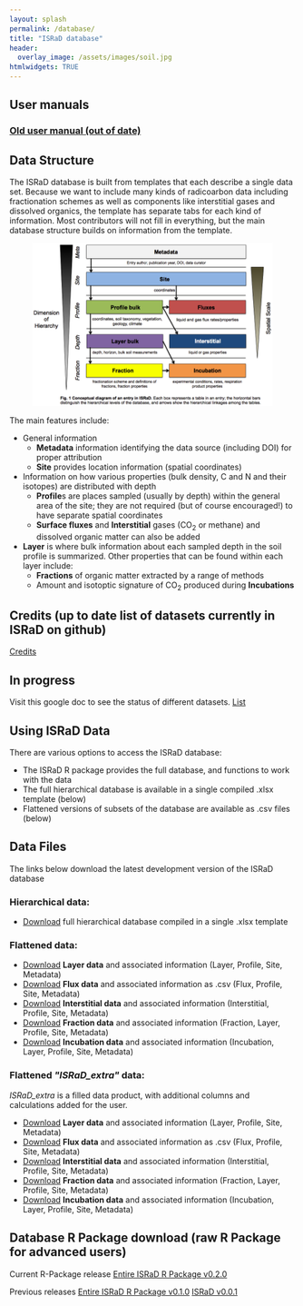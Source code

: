 ```yaml
---
layout: splash
permalink: /database/
title: "ISRaD database"
header:
  overlay_image: /assets/images/soil.jpg
htmlwidgets: TRUE
--- 
```


## User manuals
### [Old user manual (out of date)](/user_manual.html)

## Data Structure

The ISRaD database is built from templates that each describe a single data set.  Because we want to include many kinds of radicoarbon data including fractionation schemes as well as components like interstitial gases and dissolved organics, the template has separate tabs for each kind of information.  Most contributors will not fill in everything, but the main database structure builds on information from the template.

<figure>
	<img src="https://github.com/International-Soil-Radiocarbon-Database/ISRaD/raw/gh-pages/assets/images/structure_new.png" width = "500">
</figure>

The main features include:
* General information
	* **Metadata** information identifying the data source (including DOI) for proper attribution
	* **Site** provides location information (spatial coordinates)
* Information on how various properties (bulk density, C and N and their isotopes) are distributed with depth
	* **Profile**s are places sampled (usually by depth) within the general area of the site; they are not required (but of course encouraged!) to have separate spatial coordinates
	* **Surface fluxes** and **Interstitial** gases (CO<sub>2</sub> or methane) and dissolved organic matter can also be added
* **Layer** is where bulk information about each sampled depth in the soil profile is summarized. Other properties that can be found within each layer include:
	* **Fractions** of organic matter extracted by a range of methods
	* Amount and isotoptic signature of CO<sub>2</sub> produced during **Incubations** 
	
## Credits (up to date list of datasets currently in ISRaD on github)
[Credits](https://github.com/International-Soil-Radiocarbon-Database/ISRaD/raw/master/ISRaD_data_files/credits.md)


## In progress
Visit this google doc to see the status of different datasets. 
[List](https://docs.google.com/spreadsheets/d/1lezUOJjYnB7KtXGDDFO_PKWLtx_7NZ3WaOubP2zUX-g/edit?usp=sharing)

## Using ISRaD Data
There are various options to access the ISRaD database: 
*   The ISRaD R package provides the full database, and functions to work with the data
*   The full hierarchical database is available in a single compiled .xlsx template (below)
*   Flattened versions of subsets of the database are available as .csv files (below)

## Data Files 
The links below download the latest development version of the ISRaD database
### Hierarchical data:
*   [Download](https://github.com/International-Soil-Radiocarbon-Database/ISRaD/raw/master/ISRaD_data_files/database/ISRaD_list.xlsx)
 full hierarchical database compiled in a single .xlsx template 
### Flattened data:
*   [Download](https://github.com/International-Soil-Radiocarbon-Database/ISRaD/raw/master/ISRaD_data_files/database/ISRaD_data_flat_layer.csv) **Layer data** and associated information (Layer, Profile, Site, Metadata)
*   [Download](https://github.com/International-Soil-Radiocarbon-Database/ISRaD/raw/master/ISRaD_data_files/database/ISRaD_data_flat_flux.csv) **Flux data** and associated information as .csv (Flux, Profile, Site, Metadata)
*   [Download](https://github.com/International-Soil-Radiocarbon-Database/ISRaD/raw/master/ISRaD_data_files/database/ISRaD_data_flat_interstitial.csv) **Interstitial data** and associated information (Interstitial, Profile, Site, Metadata)
*   [Download](https://github.com/International-Soil-Radiocarbon-Database/ISRaD/raw/master/ISRaD_data_files/database/ISRaD_data_flat_fraction.csv) **Fraction data** and associated information (Fraction, Layer, Profile, Site, Metadata) 
*   [Download](https://github.com/International-Soil-Radiocarbon-Database/ISRaD/raw/master/ISRaD_data_files/database/ISRaD_data_flat_incubation.csv) **Incubation data** and associated information (Incubation, Layer, Profile, Site, Metadata)

### Flattened *"ISRaD_extra"* data:
*ISRaD_extra* is a filled data product, with additional columns and calculations added for the user.
*   [Download](https://github.com/International-Soil-Radiocarbon-Database/ISRaD/raw/master/ISRaD_data_files/database/ISRaD_extra_flat_layer.csv) **Layer data** and associated information (Layer, Profile, Site, Metadata)
*   [Download](https://github.com/International-Soil-Radiocarbon-Database/ISRaD/raw/master/ISRaD_data_files/database/ISRaD_extra_flat_flux.csv) **Flux data** and associated information as .csv (Flux, Profile, Site, Metadata)
*   [Download](https://github.com/International-Soil-Radiocarbon-Database/ISRaD/raw/master/ISRaD_data_files/database/ISRaD_extra_flat_interstitial.csv) **Interstitial data** and associated information (Interstitial, Profile, Site, Metadata)
*   [Download](https://github.com/International-Soil-Radiocarbon-Database/ISRaD/raw/master/ISRaD_data_files/database/ISRaD_extra_flat_fraction.csv) **Fraction data** and associated information (Fraction, Layer, Profile, Site, Metadata) 
*   [Download](https://github.com/International-Soil-Radiocarbon-Database/ISRaD/raw/master/ISRaD_data_files/database/ISRaD_extra_flat_incubation.csv) **Incubation data** and associated information (Incubation, Layer, Profile, Site, Metadata)


## Database R Package download (raw R Package for advanced users)

Current R-Package release
[Entire ISRaD R Package v0.2.0](https://github.com/International-Soil-Radiocarbon-Database/ISRaD/archive/v0.2.0.zip)

Previous releases
[Entire ISRaD R Package v0.1.0](https://github.com/International-Soil-Radiocarbon-Database/ISRaD/archive/v0.1.0.zip)
[ISRaD v0.0.1](https://github.com/International-Soil-Radiocarbon-Database/ISRaD/archive/v0.0.1.zip)

